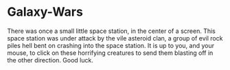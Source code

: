 # Galaxy-Wars
There was once a small little space station, in the center of a screen. This space station was under attack by the vile asteroid clan, a group of evil rock piles hell bent on crashing into the space station. It is up to you, and your mouse, to click on these horrifying creatures to send them blasting off in the other direction. Good luck. 
